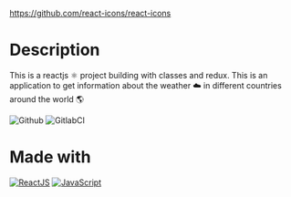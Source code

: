 https://github.com/react-icons/react-icons

# Description
This is a reactjs ⚛️ project building with classes and redux. This is an application to get information about the weather ☁️ in different countries around the world 🌎

![Github](https://github.com/zearkiatos/reactjs-weather-with-classes-app/actions/workflows/action.yml/badge.svg)
![GitlabCI](https://gitlab.com/caprilespe/reactjs-weather-with-classes-app/badges/develop/pipeline.svg)

# Made with
[![ReactJS](https://img.shields.io/badge/react-61dafb?style=for-the-badge&logo=react&logoColor=white&labelColor=000000)]()
[![JavaScript](https://img.shields.io/badge/javascript-ead547?style=for-the-badge&logo=javascript&logoColor=white&labelColor=000000)]()